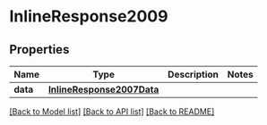 # InlineResponse2009

## Properties
Name | Type | Description | Notes
------------ | ------------- | ------------- | -------------
**data** | [**InlineResponse2007Data**](InlineResponse2007Data.md) |  | 

[[Back to Model list]](../README.md#documentation-for-models) [[Back to API list]](../README.md#documentation-for-api-endpoints) [[Back to README]](../README.md)

